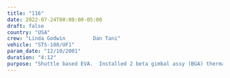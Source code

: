 ```yaml
---
title: "116"
date: 2022-07-24T00:00:00-05:00
draft: false
country: "USA"
crew: "Linda Godwin         Dan Tani"
vehicle: "STS-108/UF1"
param_date: "12/10/2001"
duration: "4:12"
purpose: "Shuttle based EVA.  Installed 2 beta gimbal assy (BGA) thermal blankets.  Retrieved SASA shroud.  Inspected DCSU.  Failed attempt to lock 4th leg of BGA four bar assembly."
---
```

